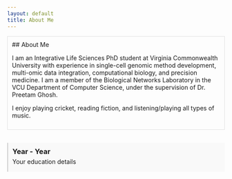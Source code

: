 ```yaml
---
layout: default
title: About Me
---
```


<style>
  .timeline {
    position: relative;
    padding: 20px 0;
  }

  .timeline-item {
    position: relative;
    margin: 10px 0;
  }

  .timeline-content {
    background-color: #f9f9f9;
    padding: 10px;
    border-left: 2px solid #ccc;
  }

  .timeline-content h3 {
    margin: 0;
  }

  .timeline-content p {
    margin: 5px 0;
  }
</style>

<div style="border: 1px solid #e0e0e0; padding: 10px;">
## About Me

I am an Integrative Life Sciences PhD student at Virginia Commonwealth University with experience in single-cell genomic method development, multi-omic data integration, computational biology, and precision medicine. I am a member of the Biological Networks Laboratory in the VCU Department of Computer Science, under the supervision of Dr. Preetam Ghosh.

I enjoy playing cricket, reading fiction, and listening/playing all types of music. 
</div>

<div class="timeline">
  <div class="timeline-item">
    <div class="timeline-content">
      <h3>Year - Year</h3>
      <p>Your education details</p>
    </div>
  </div>
  <!-- Add more timeline items as needed -->
</div>
